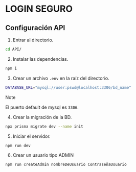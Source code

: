 # LOGIN SEGURO

## Configuración API

1. Entrar al directorio.
```bash
cd API/
```

2. Instalar las dependencias.
```bash
npm i
```

3. Crear un archivo `.env` en la raíz del directorio.
```BASH
DATABASE_URL="mysql://user:pswd@localhost:3306/bd_name"
```
> [!NOTE]
> El puerto default de mysql es `3306`.

4. Crear la migración de la BD.
```bash
npx prisma migrate dev --name init
```

5. Iniciar el servidor.
```bash
npm run dev
```

6. Crear un usuario tipo ADMIN
```bash
npm run createAdmin nombreDeUsuario ContraseñaUsuario
```